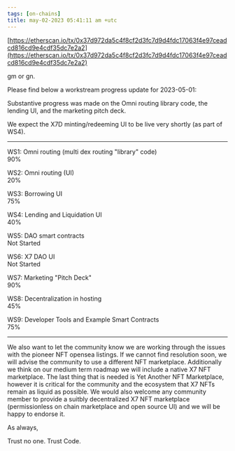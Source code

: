 ```yaml
---
tags: [on-chains]
title: may-02-2023 05:41:11 am +utc
---
```


[https://etherscan.io/tx/0x37d972da5c4f8cf2d3fc7d9d4fdc17063f4e97ceadcd816cd9e4cdf35dc7e2a2](https://etherscan.io/tx/0x37d972da5c4f8cf2d3fc7d9d4fdc17063f4e97ceadcd816cd9e4cdf35dc7e2a2)

gm or gn.

Please find below a workstream progress update for 2023-05-01:

Substantive progress was made on the Omni routing library code, the lending UI, and the marketing pitch deck.

We expect the X7D minting/redeeming UI to be live very shortly (as part of WS4).

---

WS1: Omni routing (multi dex routing "library" code)\
90%

WS2: Omni routing (UI)\
20%

WS3: Borrowing UI\
75%

WS4: Lending and Liquidation UI\
40%

WS5: DAO smart contracts\
Not Started

WS6: X7 DAO UI\
Not Started

WS7: Marketing "Pitch Deck"\
90%

WS8: Decentralization in hosting\
45%

WS9: Developer Tools and Example Smart Contracts\
75%

---

We also want to let the community know we are working through the issues with the pioneer NFT opensea listings. If we cannot find resolution soon, we will advise the community to use a different NFT marketplace. Additionally we think on our medium term roadmap we will include a native X7 NFT marketplace. The last thing that is needed is Yet Another NFT Marketplace, however it is critical for the community and the ecosystem that X7 NFTs remain as liquid as possible. We would also welcome any community member to provide a suitbly decentralized X7 NFT marketplace (permissionless on chain marketplace and open source UI) and we will be happy to endorse it.

As always,

Trust no one. Trust Code.
